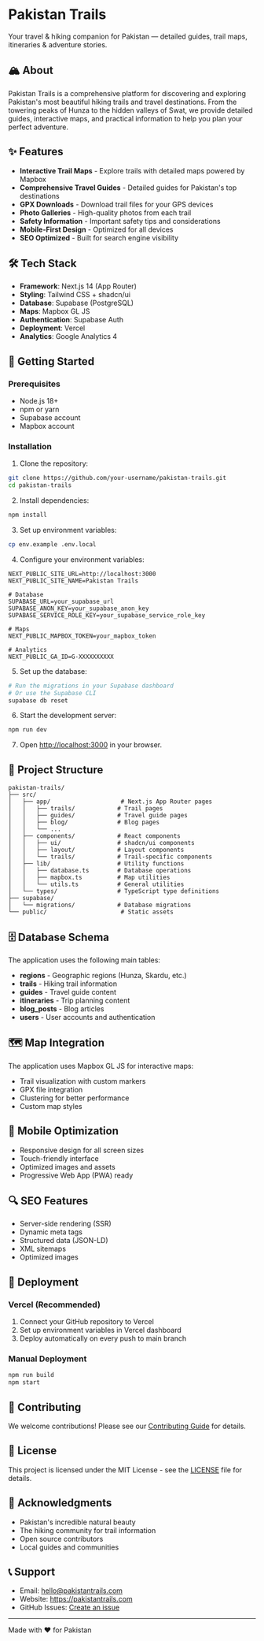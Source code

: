 # Pakistan Trails

Your travel & hiking companion for Pakistan — detailed guides, trail maps, itineraries & adventure stories.

## 🏔️ About

Pakistan Trails is a comprehensive platform for discovering and exploring Pakistan's most beautiful hiking trails and travel destinations. From the towering peaks of Hunza to the hidden valleys of Swat, we provide detailed guides, interactive maps, and practical information to help you plan your perfect adventure.

## ✨ Features

- **Interactive Trail Maps** - Explore trails with detailed maps powered by Mapbox
- **Comprehensive Travel Guides** - Detailed guides for Pakistan's top destinations
- **GPX Downloads** - Download trail files for your GPS devices
- **Photo Galleries** - High-quality photos from each trail
- **Safety Information** - Important safety tips and considerations
- **Mobile-First Design** - Optimized for all devices
- **SEO Optimized** - Built for search engine visibility

## 🛠️ Tech Stack

- **Framework**: Next.js 14 (App Router)
- **Styling**: Tailwind CSS + shadcn/ui
- **Database**: Supabase (PostgreSQL)
- **Maps**: Mapbox GL JS
- **Authentication**: Supabase Auth
- **Deployment**: Vercel
- **Analytics**: Google Analytics 4

## 🚀 Getting Started

### Prerequisites

- Node.js 18+ 
- npm or yarn
- Supabase account
- Mapbox account

### Installation

1. Clone the repository:
```bash
git clone https://github.com/your-username/pakistan-trails.git
cd pakistan-trails
```

2. Install dependencies:
```bash
npm install
```

3. Set up environment variables:
```bash
cp env.example .env.local
```

4. Configure your environment variables:
```env
NEXT_PUBLIC_SITE_URL=http://localhost:3000
NEXT_PUBLIC_SITE_NAME=Pakistan Trails

# Database
SUPABASE_URL=your_supabase_url
SUPABASE_ANON_KEY=your_supabase_anon_key
SUPABASE_SERVICE_ROLE_KEY=your_supabase_service_role_key

# Maps
NEXT_PUBLIC_MAPBOX_TOKEN=your_mapbox_token

# Analytics
NEXT_PUBLIC_GA_ID=G-XXXXXXXXXX
```

5. Set up the database:
```bash
# Run the migrations in your Supabase dashboard
# Or use the Supabase CLI
supabase db reset
```

6. Start the development server:
```bash
npm run dev
```

7. Open [http://localhost:3000](http://localhost:3000) in your browser.

## 📁 Project Structure

```
pakistan-trails/
├── src/
│   ├── app/                    # Next.js App Router pages
│   │   ├── trails/            # Trail pages
│   │   ├── guides/            # Travel guide pages
│   │   ├── blog/              # Blog pages
│   │   └── ...
│   ├── components/            # React components
│   │   ├── ui/                # shadcn/ui components
│   │   ├── layout/            # Layout components
│   │   └── trails/            # Trail-specific components
│   ├── lib/                   # Utility functions
│   │   ├── database.ts        # Database operations
│   │   ├── mapbox.ts          # Map utilities
│   │   └── utils.ts           # General utilities
│   └── types/                 # TypeScript type definitions
├── supabase/
│   └── migrations/            # Database migrations
└── public/                     # Static assets
```

## 🗄️ Database Schema

The application uses the following main tables:

- **regions** - Geographic regions (Hunza, Skardu, etc.)
- **trails** - Hiking trail information
- **guides** - Travel guide content
- **itineraries** - Trip planning content
- **blog_posts** - Blog articles
- **users** - User accounts and authentication

## 🗺️ Map Integration

The application uses Mapbox GL JS for interactive maps:

- Trail visualization with custom markers
- GPX file integration
- Clustering for better performance
- Custom map styles

## 📱 Mobile Optimization

- Responsive design for all screen sizes
- Touch-friendly interface
- Optimized images and assets
- Progressive Web App (PWA) ready

## 🔍 SEO Features

- Server-side rendering (SSR)
- Dynamic meta tags
- Structured data (JSON-LD)
- XML sitemaps
- Optimized images

## 🚀 Deployment

### Vercel (Recommended)

1. Connect your GitHub repository to Vercel
2. Set up environment variables in Vercel dashboard
3. Deploy automatically on every push to main branch

### Manual Deployment

```bash
npm run build
npm start
```

## 🤝 Contributing

We welcome contributions! Please see our [Contributing Guide](CONTRIBUTING.md) for details.

## 📄 License

This project is licensed under the MIT License - see the [LICENSE](LICENSE) file for details.

## 🙏 Acknowledgments

- Pakistan's incredible natural beauty
- The hiking community for trail information
- Open source contributors
- Local guides and communities

## 📞 Support

- Email: hello@pakistantrails.com
- Website: https://pakistantrails.com
- GitHub Issues: [Create an issue](https://github.com/your-username/pakistan-trails/issues)

---

Made with ❤️ for Pakistan